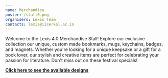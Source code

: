 ```yaml
---
name: Merchandise
poster: /stall0.png
organisers: Lexis Team
contacts: lexis@iiserkol.ac.in
---
```

Welcome to the Lexis 4.0 Merchandise Stall! Explore our exclusive collection our unique, custom made bookmarks, mugs, keychains, badges, and magnets. Whether you're looking for a unique keepsake or a gift for a book lover, our stylish and creative items are perfect for celebrating your passion for literature. Don't miss out on these festival specials!

[**Click here to see the available designs**](/merch)
